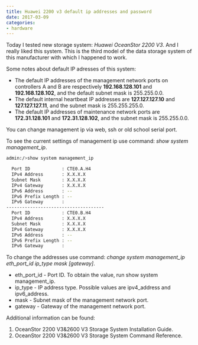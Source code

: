 ```yaml
---
title: Huawei 2200 v3 default ip addresses and password
date: 2017-03-09
categories:
- hardware
---
```


Today I tested new storage system: _Huawei OceanStor 2200 V3_. And I really liked this system.
This is the third model of the data storage system of this manufacturer with which I happened to work.

Some notes about default IP adresses of this system:

* The default IP addresses of the management network ports on controllers A and B are respectively __192.168.128.101__ and __192.168.128.102__, and the default subnet mask is 255.255.0.0.
* The default internal heartbeat IP addresses are __127.127.127.10__ and __127.127.127.11__, and the subnet mask is 255.255.255.0.
* The default IP addresses of maintenance network ports are __172.31.128.101__ and __172.31.128.102__, and the subnet mask is 255.255.0.0.

You can change management ip via web, ssh or old school serial port.

To see the current settings of management ip use command: _show system management\_ip_.

```bash
admin:/>show system management_ip

  Port ID            : CTE0.A.H4
  IPv4 Address       : X.X.X.X
  Subnet Mask        : X.X.X.X
  IPv4 Gateway       : X.X.X.X
  IPv6 Address       : --
  IPv6 Prefix Length : --
  IPv6 Gateway       :
-------------------------------------
  Port ID            : CTE0.B.H4
  IPv4 Address       : X.X.X.X
  Subnet Mask        : X.X.X.X
  IPv4 Gateway       : X.X.X.X
  IPv6 Address       : --
  IPv6 Prefix Length : --
  IPv6 Gateway       :
```

To change the addresses use command: _change system management\_ip eth\_port\_id ip\_type mask [gateway]_.

* eth_port_id - Port ID. To obtain the value, run show system management_ip.
* ip_type - IP address type. Possible values are ipv4_address and ipv6_address.
* mask - Subnet mask of the management network port.
* gateway - Gateway of the management network port.

Additional information can be found:

1. OceanStor 2200 V3&2600 V3 Storage System Installation Guide.
2. OceanStor 2200 V3&2600 V3 Storage System Command Reference.